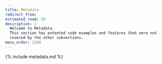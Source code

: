 ```yaml
---
title: Metadata
redirect_from:
estimated_read: 30
description: |
  Welcome to Metadata.
  This section has extented code examples and features that were not
  covered by the other subsections.
menu_order: 1200
---
```



{% include metadata.md %}